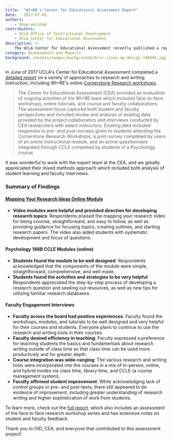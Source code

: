 ```yaml
---
title:  "WI+RE's Center for Educational Assessment Report"
date:   2017-07-01
authors:
    - doug-worsham
contributors:
    - UCLA Office of Instructional Development
    - UCLA Center for Educational Assessment  
description: >-
    The UCLA Center for Educational Assessment recently published a report on student and faculty feedback on WI+RE's online workshops and tutorials
category: Assessments and Reports
background: /assets/images/backgrounds/blur-close-up-design-196645.jpg
---
```

In June of 2017 UCLA's Center for Educational Assessment completed a [detailed report](https://ucla.box.com/v/wire-oid-report) on a variety of approaches to research and writing instruction, including WI+RE's online [Cornerstone Research workshops](http://ccle.ucla.edu/course/view/wire).

<blockquote class="blockquote border border-primary shadow">
    <p class="mb-5 px-5">The Center for Educational Assessment (CEA) provided an evaluation of ongoing activities of the WI+RE team which included face-to-face workshops, online tutorials, and course and faculty collaborations. The assessment focus captured both student and faculty perspectives and included review and analysis of existing data provided by the project collaborators and interviews conducted by CEA researchers with select instructors. Existing data included responses to pre- and post-surveys given to students attending the Cornerstone Research Workshops, a post-survey completed by users of an online instructional module, and an active questionnaire integrated through CCLE completed by students of a Psychology course.</p>
</blockquote>

It was wonderful to work with the expert team at the CEA, and we greatly appreciated their mixed methods approach which included both analysis of student learning and faculty interviews.

### Summary of Findings

#### [Mapping Your Research Ideas Online Module](https://youtu.be/jj-F6YVtsxI?list=PLV8eqWoGXke5D5bmwscUhow1RJKWZmMRZ)
* **Video modules were helpful and provided direction for developing research topics**: Respondents praised the mapping your research video for being concise, straightforward, and easy to follow, as well as providing guidance for focusing topics, creating outlines, and starting research papers. The video also aided students with systematic development and focus of questions. 

#### Psychology 188B CCLE Modules (online) 
* **Students found the module to be well designed**: Respondents acknowledged that the components of the module were simple, straightforward, comprehensive, and well made.
* **Students found the activities and strategies to be very helpful**: Respondents appreciated the step-by-step process of developing a research question and seeking out resources, as well as new tips for utilizing familiar research databases. 

#### Faculty Engagement Interviews 
* **Faculty across the board had positive experiences**: Faculty found the workshops, modules, and tutorials to be well designed and very helpful for their courses and students. Everyone plans to continue to use the research and writing tools in their courses. 
* **Faculty desired efficiency in teaching**: Faculty expressed a preference for teaching students the basics and fundamentals about research writing outside of class time so that class time can be used more productively and for greater depth. 
* **Course integration was wide-ranging**: The various research and writing tools were incorporated into the courses in a mix of in-person, online, and hybrid modes via class time, library time, and CCLE (a course management system). 
* **Faculty affirmed student improvement**: While acknowledging lack of control groups or pre- and post-tests, there still appeared to be evidence of improvement, including greater understanding of research writing and higher sophistication of work from students.

To learn more, check out the [full report](https://ucla.box.com/v/wire-oid-report), which also includes an assessment of the face to face research workshop series and has extensive notes on student and faculty feedback.

Thank you to OID, CEA, and everyone that contributed to this assessment project!